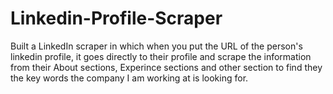 # Linkedin-Profile-Scraper

Built a LinkedIn scraper in which when you put the URL of the person's linkedin profile, it goes directly to their profile and scrape the information from their About sections, Experince sections and other section to find they the key words the company I am working at is looking for. 
